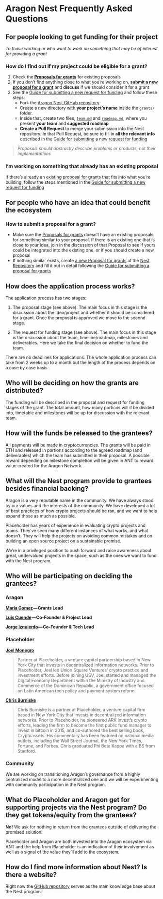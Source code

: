 # Aragon Nest Frequently Asked Questions

## **For people looking to get funding for their project**
_To those working or who want to work on something that may be of interest for providing a grant_

### **How do I find out if my project could be eligible for a grant?**
1. Check the [**Proposals for grants**](https://github.com/aragon/nest/issues) for existing proposals
2. If you don’t find anything close to what you’re working on, [**submit a new proposal for a grant**](https://github.com/aragon/nest/issues/new) and **discuss** if we should consider it for a grant
3. See the [Guide for submitting a new request for funding](Guide_for_submitting_a_request_for_funding.md) and follow these steps:
    - Fork the [Aragon Nest GitHub repository](https://github.com/aragon/nest)
    - Create a new directory with **your project’s name** inside the `grants/` folder. 
    - Inside that, create two files, [`team.md`](.github/templates/team.md) and [`roadmap.md`](.github/templates/roadmap.md), where you present **your team** and **suggested roadmap**
    - **Create a Pull Request** to merge your submission into the Nest repository. In that Pull Request, be sure to fill in **all the relevant info** described in the [Guide for submitting a new request for funding](Guide_for_submitting_a_request_for_funding.md)
> _Proposals should abstractly describe problems or products, not their implementations_

### **I’m working on something that already has an existing proposal**
If there’s already an [existing proposal for grants](https://github.com/aragon/nest/issues) that fits into what you’re building, follow the steps mentioned in the [Guide for submitting a new request for funding](Guide_for_submitting_a_request_for_funding.md)

## **For people who have an idea that could benefit the ecosystem**
### **How to submit a proposal for a grant?**
- Make sure the [Proposals for grants](https://github.com/aragon/nest/issues) doesn’t have an existing proposals for something similar to your proposal. If there is an existing one that is close to your idea, join in the discussion of that Proposal to see if yours could be integrated into the existing one, or if you should create a new proposal
- If nothing similar exists, create [a new Proposal for grants](https://github.com/aragon/nest/issues/new) at the [Nest Repository](https://github.com/aragon/nest/) and fill it out in detail following the [Guide for submitting a proposal for grants](Guide_for_submitting_a_proposal_for_grants.md)

## **How does the application process works?**
The application process has two stages:

1. The proposal stage (see above). The main focus in this stage is the discussion about the idea/project and whether it should be considered for a grant. Once the proposal is approved we move to the second stage.

2. The request for funding stage (see above). The main focus in this stage is the discussion about the team, timeline/roadmap, milestones and deliverables. Here we take the final decision on whether to fund the team.

There are no deadlines for applications. The whole application process can take from 2 weeks up to a month but the length of the process depends on a case by case basis.

## **Who will be deciding on how the grants are distributed?**
The funding will be described in the proposal and request for funding stages of the grant. The total amount, how many portions will it be divided into, timetable and milestones will be up for discussion with the relevant team.

## **How will the funds be released to the grantees?**
All payments will be made in cryptocurrencies. The grants will be paid in ETH and released in portions according to the agreed roadmap (and deliverables) which the team has submitted in their proposal. A possible reward depending on milestone completion will be given in ANT to reward value created for the Aragon Network.

## **What will the Nest program provide to grantees besides financial backing?**
Aragon is a very reputable name in the community. We have always stood by our values and the interests of the community. We have developed a lot of best practices of how crypto projects should be ran, and we want to help expand those as much as possible.

Placeholder has years of experience in evaluating crypto projects and teams. They’ve seen many different instances of what works, and what doesn’t. They will help the projects on avoiding common mistakes and on building an open source project on a sustainable premise.

We’re in a privileged position to push forward and raise awareness about great, undervalued projects in the space, such as the ones we want to fund with the Nest program.

## **Who will be participating on deciding the grantees?**

### **Aragon**

**[Maria Gomez](https://blog.aragon.one/team-interviews-maria-aragons-head-of-strategy-and-operations-17c2a758aaf3) — Grants Lead**

**[Luis Cuende](https://blog.aragon.one/team-interviews-luis-aragons-project-lead-c4916bb3cfb4) — Co-Founder & Project Lead**

**[Jorge Izquierdo](https://blog.aragon.one/team-interviews-jorge-aragons-tech-lead-dae54d7eacac) — Co-Founder & Tech Lead**

### **Placeholder**

[**Joel Monegro**](https://twitter.com/jmonegro)

> Partner at Placeholder, a venture capital partnership based in New York City that invests in decentralized information networks. Prior to Placeholder, Joel led Union Square Ventures’ crypto practice and investment efforts. Before joining USV, Joel started and managed the Digital Economy Department within the Ministry of Industry and Commerce of the Dominican Republic, a government office focused on Latin American tech policy and payment system reform.

[**Chris Burniske**](https://twitter.com/cburniske)

>Chris Burniske is a partner at Placeholder, a venture capital firm based in New York City that invests in decentralized information networks. Prior to Placeholder, he pioneered ARK Invest’s crypto efforts, leading the firm to become the first public fund manager to invest in bitcoin in 2015, and co-authored the best selling book, Cryptoassets. His commentary has been featured on national media outlets, including the Wall Street Journal, the New York Times, Fortune, and Forbes. Chris graduated Phi Beta Kappa with a BS from Stanford.

### **Community**

We are working on transitioning Aragon’s governance from a highly centralized model to a more decentralized one and we will be experimenting with community participation in the Nest program.

## **What do Placeholder and Aragon get for supporting projects via the Nest program? Do they get tokens/equity from the grantees?**
**No!** We ask for nothing in return from the grantees outside of delivering the promised solution!

Placeholder and Aragon are both invested into the Aragon ecosystem via ANT and the help from Placeholder is an indication of their involvement as well as a signal of the value they’ll add to the ecosystem.

## **How do I find more information about Nest? Is there a website?**
Right now the [GitHub repository](https://github.com/aragon/nest) serves as the main knowledge base about the Nest program.
